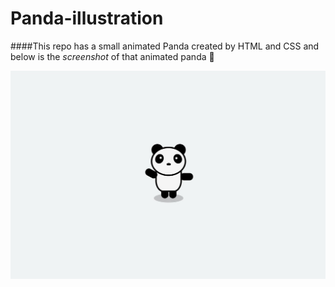 # Panda-illustration
####This repo has a small animated Panda created by HTML and CSS and below is the *screenshot* of that animated panda :panda_face:

![Panda Illustration](/images/image1.jpg)
